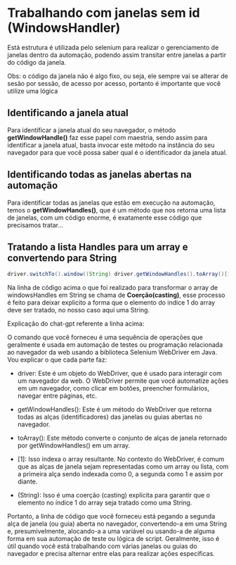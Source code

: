 # Trabalhando com janelas sem id (WindowsHandler)

Está estrutura é utilizada pelo selenium para realizar o gerenciamento de janelas dentro da automação, podendo assim transitar entre janelas a partir do código da janela.

Obs: o código da janela não é algo fixo, ou seja, ele sempre vai se alterar de sesão por sessão, de acesso por acesso, portanto é importante que você utilize uma lógica 

## Identificando a janela atual

Para identificar a janela atual do seu navegador, o método **getWindowHandle()** faz esse papel com maestria, sendo assim para identificar a janela atual, basta invocar este método na instância do seu navegador para que você possa saber qual é o identificador da janela atual.

## Identificando todas as janelas abertas na automação

Para identificar todas as janelas que estão em execução na automação, temos o **getWindowHandles()**, que é um método que nos retorna uma lista de  janelas, com um código enorme, é exatamente esse código que precisamos tratar...

## Tratando a lista Handles para um array e convertendo para String

~~~java
driver.switchTo().window((String) driver.getWindowHandles().toArray()[1] );
~~~

Na linha de código acima o que foi realizado para transformar o array de windowsHandles em String se chama de **Coerção(casting)**, esse processo é feito para deixar explicito a forma que o elemento do indice 1 do array deve ser tratado, no nosso caso aqui uma String.

Explicação do chat-gpt referente a linha acima:

O comando que você forneceu é uma sequência de operações que geralmente é usada em automação de testes ou programação relacionada ao navegador da web usando a biblioteca Selenium WebDriver em Java. Vou explicar o que cada parte faz:

- driver: Este é um objeto do WebDriver, que é usado para interagir com um navegador da web. O WebDriver permite que você automatize ações em um navegador, como clicar em botões, preencher formulários, navegar entre páginas, etc.

- getWindowHandles(): Este é um método do WebDriver que retorna todas as alças (identificadores) das janelas ou guias abertas no navegador.

- toArray(): Este método converte o conjunto de alças de janela retornado por getWindowHandles() em um array.

- [1]: Isso indexa o array resultante. No contexto do WebDriver, é comum que as alças de janela sejam representadas como um array ou lista, com a primeira alça sendo indexada como 0, a segunda como 1 e assim por diante.

- (String): Isso é uma coerção (casting) explícita para garantir que o elemento no índice 1 do array seja tratado como uma String.

Portanto, a linha de código que você forneceu está pegando a segunda alça de janela (ou guia) aberta no navegador, convertendo-a em uma String e, presumivelmente, alocando-a a uma variável ou usando-a de alguma forma em sua automação de teste ou lógica de script. Geralmente, isso é útil quando você está trabalhando com várias janelas ou guias do navegador e precisa alternar entre elas para realizar ações específicas.